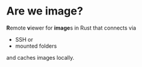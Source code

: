 # Are we image?
**R**emote **v**iewer for **image**s in Rust that connects via 

* SSH or
* mounted folders 

and caches images locally.
